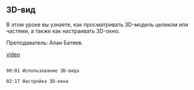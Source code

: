## 3D-вид

В этом уроке вы узнаете, как просматривать 3D-модель целиком или частями, а также как настраивать 3D-окно. 

Преподаватель: Алан Батяев. 

[video](https://player.softculture.cc/embed/online/ARC/ARC_59.21.12_L2-10_3D_View)

```chapters

00:01 Использование 3D-вида

02:17 Настройка 3D-окна

```